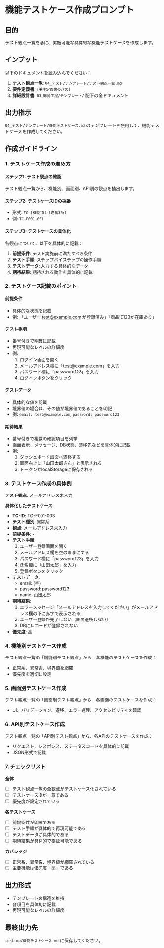 # 機能テストケース作成プロンプト

## 目的
テスト観点一覧を基に、実施可能な具体的な機能テストケースを作成します。

## インプット
以下のドキュメントを読み込んでください：
1. **テスト観点一覧**: `04_テスト/テンプレート/テスト観点一覧.md`
2. **要件定義書**: `[要件定義書のパス]`
3. **詳細設計書**: `03_開発工程/テンプレート/` 配下の全ドキュメント

## 出力指示
`04_テスト/テンプレート/機能テストケース.md` のテンプレートを使用して、機能テストケースを作成してください。

## 作成ガイドライン

### 1. テストケース作成の進め方

#### ステップ1: テスト観点の確認
テスト観点一覧から、機能別、画面別、API別の観点を抽出します。

#### ステップ2: テストケースIDの採番
- 形式: `TC-[機能ID]-[連番3桁]`
- 例: `TC-F001-001`

#### ステップ3: テストケースの具体化
各観点について、以下を具体的に記載：
1. **前提条件**: テスト実施前に満たすべき条件
2. **テスト手順**: ステップバイステップの操作手順
3. **テストデータ**: 入力する具体的なデータ
4. **期待結果**: 期待される動作を具体的に記載

### 2. テストケース記載のポイント

#### 前提条件
- 具体的な状態を記載
- 例: 「ユーザー test@example.com が登録済み」「商品ID123が在庫あり」

#### テスト手順
- 番号付きで明確に記載
- 再現可能なレベルの詳細度
- 例:
  1. ログイン画面を開く
  2. メールアドレス欄に「test@example.com」を入力
  3. パスワード欄に「password123」を入力
  4. ログインボタンをクリック

#### テストデータ
- 具体的な値を記載
- 境界値の場合は、その値が境界値であることを明記
- 例: `email: test@example.com`, `password: password123`

#### 期待結果
- 番号付きで複数の確認項目を列挙
- 画面表示、メッセージ、DB状態、遷移先などを具体的に記載
- 例:
  1. ダッシュボード画面へ遷移する
  2. 画面右上に「山田太郎さん」と表示される
  3. トークンがlocalStorageに保存される

### 3. テストケース作成の具体例

**テスト観点**: メールアドレス未入力

**具体化したテストケース**:
- **TC-ID**: TC-F001-003
- **テスト種別**: 異常系
- **観点**: メールアドレス未入力
- **前提条件**: -
- **テスト手順**:
  1. ユーザー登録画面を開く
  2. メールアドレス欄を空のままにする
  3. パスワード欄に「password123」を入力
  4. 氏名欄に「山田太郎」を入力
  5. 登録ボタンをクリック
- **テストデータ**:
  - email: (空)
  - password: password123
  - name: 山田太郎
- **期待結果**:
  1. エラーメッセージ「メールアドレスを入力してください」がメールアドレス欄の下に赤字で表示される
  2. ユーザー登録が完了しない（画面遷移しない）
  3. DBにレコードが登録されない
- **優先度**: 高

### 4. 機能別テストケース作成

テスト観点一覧の「機能別テスト観点」から、各機能のテストケースを作成：
- 正常系、異常系、境界値を網羅
- 優先度を適切に設定

### 5. 画面別テストケース作成

テスト観点一覧の「画面別テスト観点」から、各画面のテストケースを作成：
- UI、バリデーション、遷移、エラー処理、アクセシビリティを確認

### 6. API別テストケース作成

テスト観点一覧の「API別テスト観点」から、各APIのテストケースを作成：
- リクエスト、レスポンス、ステータスコードを具体的に記載
- JSON形式で記載

### 7. チェックリスト

**全体**
- [ ] テスト観点一覧の全観点がテストケース化されている
- [ ] テストケースIDが一意である
- [ ] 優先度が設定されている

**各テストケース**
- [ ] 前提条件が明確である
- [ ] テスト手順が具体的で再現可能である
- [ ] テストデータが具体的である
- [ ] 期待結果が具体的で検証可能である

**カバレッジ**
- [ ] 正常系、異常系、境界値が網羅されている
- [ ] 主要機能は優先度「高」である

## 出力形式
- テンプレートの構造を維持
- 各項目を具体的に記載
- 再現可能なレベルの詳細度

## 最終出力先
`testtmp/機能テストケース.md` に保存してください。
